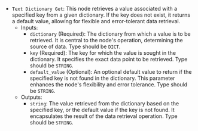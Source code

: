 - `Text Dictionary Get`: This node retrieves a value associated with a specified key from a given dictionary. If the key does not exist, it returns a default value, allowing for flexible and error-tolerant data retrieval.
    - Inputs:
        - `dictionary` (Required): The dictionary from which a value is to be retrieved. It is central to the node's operation, determining the source of data. Type should be `DICT`.
        - `key` (Required): The key for which the value is sought in the dictionary. It specifies the exact data point to be retrieved. Type should be `STRING`.
        - `default_value` (Optional): An optional default value to return if the specified key is not found in the dictionary. This parameter enhances the node's flexibility and error tolerance. Type should be `STRING`.
    - Outputs:
        - `string`: The value retrieved from the dictionary based on the specified key, or the default value if the key is not found. It encapsulates the result of the data retrieval operation. Type should be `STRING`.
